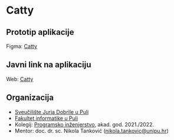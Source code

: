# Catty

## Prototip aplikacije
Figma: [Catty](https://www.figma.com/file/4NGxKwxLsMmlDiTyMq8jYe/Catty-Figma?node-id=33%3A444)

## Javni link na aplikaciju
Web: [Catty]()

## Organizacija
* [Sveučilište Jurja Dobrile u Puli](https://www.unipu.hr/)
* [Fakultet informatike u Puli](https://fipu.unipu.hr/)
* Kolegij: [Programsko inženjerstvo](https://www.notion.so/fiputreca/Programsko-in-enjerstvo-e353945331df468e8382cdad1e91c4b8), akad. god. 2021./2022.
* Mentor: doc. dr. sc. Nikola Tanković (nikola.tankovic@unipu.hr)

